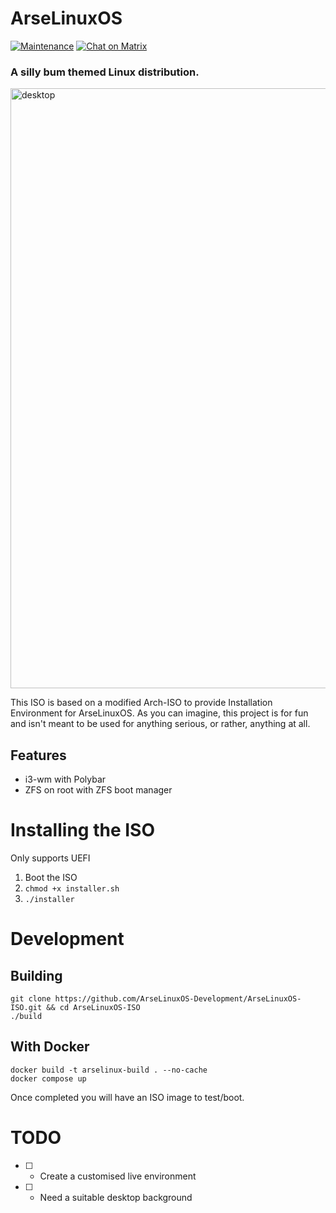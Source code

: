 # ArseLinuxOS

[![Maintenance](https://img.shields.io/maintenance/yes/2023.svg)]()
[![Chat on Matrix](https://matrix.to/img/matrix-badge.svg)](https://matrix.to/#/#arselinux-dev:envs.net)

### A silly bum themed Linux distribution.

<img width="960" alt="desktop" src="https://user-images.githubusercontent.com/17790730/226776958-e58477db-2b5b-4f0c-809a-3c27ae49c96c.png">



This ISO is based on a modified Arch-ISO to provide Installation Environment for ArseLinuxOS. 
As you can imagine, this project is for fun and isn't meant to be used for anything serious, or rather, anything at all.

## Features
- i3-wm with Polybar
- ZFS on root with ZFS boot manager

# Installing the ISO
Only supports UEFI
1. Boot the ISO
2. `chmod +x installer.sh`
3. `./installer`



# Development

## Building

```
git clone https://github.com/ArseLinuxOS-Development/ArseLinuxOS-ISO.git && cd ArseLinuxOS-ISO
./build
```

## With Docker

```
docker build -t arselinux-build . --no-cache
docker compose up
```

Once completed you will have an ISO image to test/boot. 


# TODO
- [ ] - Create a customised live environment
- [ ] - Need a suitable desktop background
